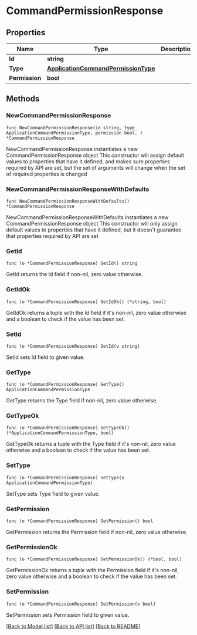 # CommandPermissionResponse

## Properties

Name | Type | Description | Notes
------------ | ------------- | ------------- | -------------
**Id** | **string** |  | 
**Type** | [**ApplicationCommandPermissionType**](ApplicationCommandPermissionType.md) |  | 
**Permission** | **bool** |  | 

## Methods

### NewCommandPermissionResponse

`func NewCommandPermissionResponse(id string, type_ ApplicationCommandPermissionType, permission bool, ) *CommandPermissionResponse`

NewCommandPermissionResponse instantiates a new CommandPermissionResponse object
This constructor will assign default values to properties that have it defined,
and makes sure properties required by API are set, but the set of arguments
will change when the set of required properties is changed

### NewCommandPermissionResponseWithDefaults

`func NewCommandPermissionResponseWithDefaults() *CommandPermissionResponse`

NewCommandPermissionResponseWithDefaults instantiates a new CommandPermissionResponse object
This constructor will only assign default values to properties that have it defined,
but it doesn't guarantee that properties required by API are set

### GetId

`func (o *CommandPermissionResponse) GetId() string`

GetId returns the Id field if non-nil, zero value otherwise.

### GetIdOk

`func (o *CommandPermissionResponse) GetIdOk() (*string, bool)`

GetIdOk returns a tuple with the Id field if it's non-nil, zero value otherwise
and a boolean to check if the value has been set.

### SetId

`func (o *CommandPermissionResponse) SetId(v string)`

SetId sets Id field to given value.


### GetType

`func (o *CommandPermissionResponse) GetType() ApplicationCommandPermissionType`

GetType returns the Type field if non-nil, zero value otherwise.

### GetTypeOk

`func (o *CommandPermissionResponse) GetTypeOk() (*ApplicationCommandPermissionType, bool)`

GetTypeOk returns a tuple with the Type field if it's non-nil, zero value otherwise
and a boolean to check if the value has been set.

### SetType

`func (o *CommandPermissionResponse) SetType(v ApplicationCommandPermissionType)`

SetType sets Type field to given value.


### GetPermission

`func (o *CommandPermissionResponse) GetPermission() bool`

GetPermission returns the Permission field if non-nil, zero value otherwise.

### GetPermissionOk

`func (o *CommandPermissionResponse) GetPermissionOk() (*bool, bool)`

GetPermissionOk returns a tuple with the Permission field if it's non-nil, zero value otherwise
and a boolean to check if the value has been set.

### SetPermission

`func (o *CommandPermissionResponse) SetPermission(v bool)`

SetPermission sets Permission field to given value.



[[Back to Model list]](../README.md#documentation-for-models) [[Back to API list]](../README.md#documentation-for-api-endpoints) [[Back to README]](../README.md)


